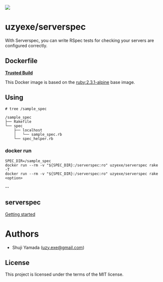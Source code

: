 [![](https://badge.imagelayers.io/uzyexe/serverspec:latest.svg)](https://imagelayers.io/?images=uzyexe/serverspec:latest 'Get your own badge on imagelayers.io')

# uzyexe/serverspec

With Serverspec, you can write RSpec tests for checking your servers are configured correctly.

## Dockerfile

[**Trusted Build**](https://hub.docker.com/r/uzyexe/serverspec/)

This Docker image is based on the [ruby:2.3.1-alpine](https://hub.docker.com/_/ruby/) base image.

## Using

```
# tree /sample_spec

/sample_spec
├── Rakefile
└── spec
    ├── localhost
    │   └── sample_spec.rb
    └── spec_helper.rb
```

### docker run

```
SPEC_DIR=/sample_spec
docker run --rm -v "${SPEC_DIR}:/serverspec:ro" uzyexe/serverspec rake -T
docker run --rm -v "${SPEC_DIR}:/serverspec:ro" uzyexe/serverspec rake <option>
```

--

## serverspec

[Getting started](http://serverspec.org/)

# Authors

* Shuji Yamada (<uzy.exe@gmail.com>)

## License

This project is licensed under the terms of the MIT license.
